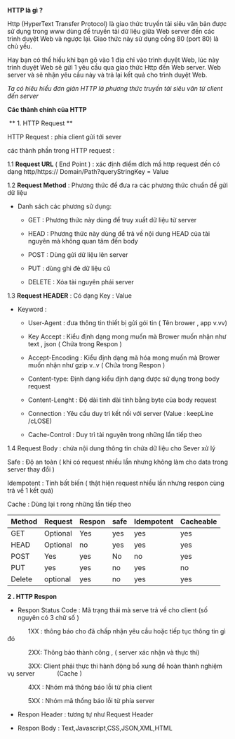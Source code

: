 **HTTP là gì ?**

Http (HyperText Transfer Protocol) là giao thức truyền tải siêu văn bản được sử dụng trong www dùng để truyền tải dữ liệu giữa Web server đến các trình duyệt Web và ngược lại. Giao thức này sử dụng cổng 80 (port 80) là chủ yếu.

Hay bạn có thể hiểu khi bạn gõ vào 1 địa chỉ vào trình duyệt Web, lúc này trình duyệt Web sẽ gửi 1 yêu cầu qua giao thức Http đến Web server. Web server và sẽ nhận yêu cầu này và trả lại kết quả cho trình duyệt Web.

*Ta có hiêu hiểu đơn giản HTTP là phương thức truyền tải siêu văn từ client đến server*

**Các thành chính của HTTP**

 ** 1. HTTP Request **

  HTTP Request :  phía client gửi tới sever 

các thành phần trong HTTP request : 

 1.1 **Request URL** ( End Point ) : xác định điểm đích mầ http request đến có dạng http/https:// Domain/Path?queryStringKey = Value 

1.2 **Request Method** : Phương thức để đưa ra các phương thức chuẩn để gửi dữ liệu 

- Danh sách các phương sử dụng:
  
  - GET : Phương thức này dùng để truy xuất dữ liệu từ server
  
  - HEAD : Phương thức này dùng để trả về nội dung HEAD của tài nguyên mà không quan tâm đến body 
  
  - POST : Dùng gửi dữ liệu lên server
  
  - PUT : dùng ghi đè dữ liệu cũ
  
  - DELETE : Xóa tài nguyên phái server

1.3 **Request HEADER** : Có dạng Key : Value 

- Keyword :
  
  - User-Agent : đưa thông tin thiết bị gửi gói tin ( Tên brower , app v.vv)
  
  - Key Accept : Kiểu định dạng mong muốn mà Brower muốn nhận như text , json ( Chứa trong Respon )
  
  - Accept-Encoding : Kiểu định dạng mã hóa mong muốn mà Brower muốn nhận như gzip v..v ( Chứa trong Respon )
  
  - Content-type: Định dạng kiểu định dạng được sử dụng trong body request
  
  - Content-Lenght : Độ dài tính dài tính bằng byte của body request
  
  - Connection : Yêu cầu duy trì kết nối với server (Value : keepLine /cLOSE)
  
  - Cache-Control : Duy trì tài nguyên trong những lần tiếp theo 

1.4 Request Body : chứa nội dung thông tin chứa dữ liệu cho Sever xử lý 

Safe : Độ an toàn ( khi có request nhiều lần nhưng không làm cho data trong server thay đổi   )

Idempotent : Tính bất biến ( thật hiện request nhiều lần nhưng respon cùng trả về 1 kết quá)

Cache : Dùng lại t rong những lần tiếp theo

| Method | Request  | Respon | safe | Idempotent | Cacheable |
| ------ | -------- | ------ | ---- | ---------- | --------- |
| GET    | Optional | Yes    | yes  | yes        | yes       |
| HEAD   | Optional | no     | yes  | yes        | yes       |
| POST   | Yes      | yes    | No   | no         | yes       |
| PUT    | yes      | yes    | no   | yes        | no        |
| Delete | optional | yes    | no   | yes        | yes       |

**2 . HTTP Respon**

- Respon Status Code :  Mã trạng thái mà serve trả về cho client (số nguyên có 3 chữ số )

            1XX : thông báo cho đã chấp nhận yêu cầu hoặc tiếp tục thông tin gì đó

            2XX: Thông báo thành công , ( server xác nhận và thực thi)

            3XX: Client phải thực  thi hành động bổ xung để hoàn thành nghiệm vụ server             (Cache )

            4XX : Nhóm mã thông báo lỗi từ phía client 

            5XX : Nhóm mã thống báo lỗi từ phía server

- Respon Header : tương tự như Request Header

- Respon Body : Text,Javascript,CSS,JSON,XML,HTML




